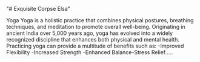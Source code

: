"# Exquisite Corpse Elsa" 

Yoga
Yoga is a holistic practice that combines physical postures, breathing techniques, and meditation to promote overall well-being. Originating in ancient India over 5,000 years ago, yoga has evolved into a widely recognized discipline that enhances both physical and mental health.
Practicing yoga can provide a multitude of benefits such as:
-Improved Flexibility 
-Increased Strength
-Enhanced Balance-Stress Relief.....
